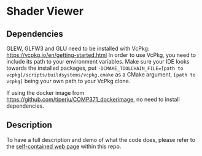 # Shader Viewer

## Dependencies

GLEW, GLFW3 and GLU need to be installed with VcPkg: https://vcpkg.io/en/getting-started.html
In order to use VcPkg, you need to include its path to your environment variables.
Make sure your IDE looks towards the installed packages, put `-DCMAKE_TOOLCHAIN_FILE=[path to vcpkg]/scripts/buildsystems/vcpkg.cmake` as a CMake argument, `[path to vcpkg]` being your own path to your VcPkg clone.

If using the docker image from https://github.com/tiperiu/COMP371_dockerimage, no need to install dependencies.

## Description

To have a full description and demo of what the code does, please refer to the [self-contained web page](./doc/index.html) within this repo.

